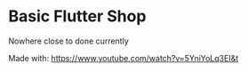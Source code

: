 # Basic Flutter Shop

Nowhere close to done currently

Made with: https://www.youtube.com/watch?v=5YniYoLq3EI&t
